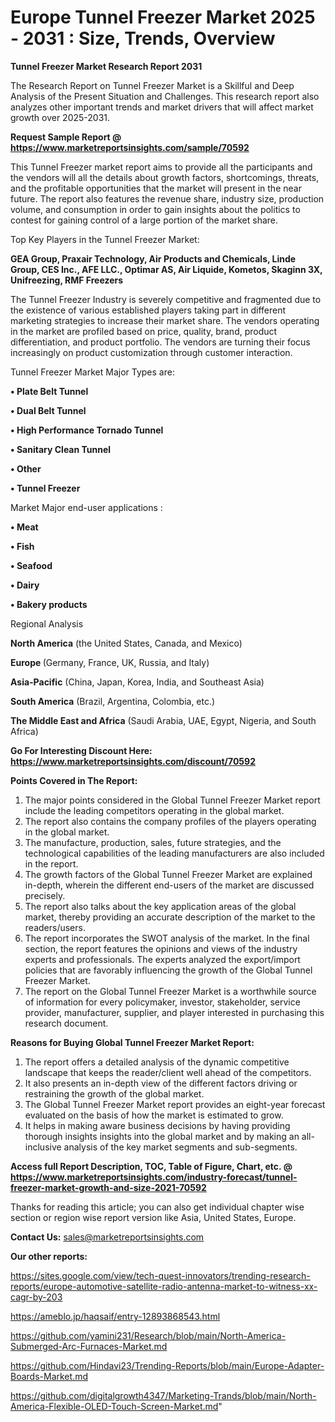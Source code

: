 # Europe Tunnel Freezer Market 2025 - 2031 : Size, Trends, Overview

<strong>Tunnel Freezer Market Research Report 2031</strong>

The Research Report on Tunnel Freezer Market is a Skillful and Deep Analysis of the Present Situation and Challenges. This research report also analyzes other important trends and market drivers that will affect market growth over 2025-2031.

<strong>Request Sample Report @ <a href=https://www.marketreportsinsights.com/sample/70592>https://www.marketreportsinsights.com/sample/70592</a></strong>

This Tunnel Freezer market report aims to provide all the participants and the vendors will all the details about growth factors, shortcomings, threats, and the profitable opportunities that the market will present in the near future. The report also features the revenue share, industry size, production volume, and consumption in order to gain insights about the politics to contest for gaining control of a large portion of the market share.

Top Key Players in the Tunnel Freezer Market:

<strong>GEA Group, Praxair Technology, Air Products and Chemicals, Linde Group, CES Inc., AFE LLC., Optimar AS, Air Liquide, Kometos, Skaginn 3X, Unifreezing, RMF Freezers</strong>

The Tunnel Freezer Industry is severely competitive and fragmented due to the existence of various established players taking part in different marketing strategies to increase their market share. The vendors operating in the market are profiled based on price, quality, brand, product differentiation, and product portfolio. The vendors are turning their focus increasingly on product customization through customer interaction.

Tunnel Freezer Market Major Types are:

<strong>• Plate Belt Tunnel

• Dual Belt Tunnel

• High Performance Tornado Tunnel

• Sanitary Clean Tunnel

• Other

• Tunnel Freezer</strong>

Market Major end-user applications :

<strong>• Meat

• Fish

• Seafood

• Dairy

• Bakery products</strong>

Regional Analysis

</u><strong><b>North America</b></strong> (the United States, Canada, and Mexico)

<strong><b>Europe </b></strong>(Germany, France, UK, Russia, and Italy)

<strong><b>Asia-Pacific</b></strong> (China, Japan, Korea, India, and Southeast Asia)

<strong><b>South America</b></strong> (Brazil, Argentina, Colombia, etc.)

<strong><b>The Middle East and Africa</b></strong> (Saudi Arabia, UAE, Egypt, Nigeria, and South Africa)

<strong>Go For Interesting Discount Here: <a href=https://www.marketreportsinsights.com/discount/70592>https://www.marketreportsinsights.com/discount/70592</a></strong>

<strong>Points Covered in The Report:</strong>
<ol>
  <li>The major points considered in the Global Tunnel Freezer Market report include the leading competitors operating in the global market.</li>
  <li>The report also contains the company profiles of the players operating in the global market.</li>
  <li>The manufacture, production, sales, future strategies, and the technological capabilities of the leading manufacturers are also included in the report.</li>
  <li>The growth factors of the Global Tunnel Freezer Market are explained in-depth, wherein the different end-users of the market are discussed precisely.</li>
  <li>The report also talks about the key application areas of the global market, thereby providing an accurate description of the market to the readers/users.</li>
  <li>The report incorporates the SWOT analysis of the market. In the final section, the report features the opinions and views of the industry experts and professionals. The experts analyzed the export/import policies that are favorably influencing the growth of the Global Tunnel Freezer Market.</li>
  <li>The report on the Global Tunnel Freezer Market is a worthwhile source of information for every policymaker, investor, stakeholder, service provider, manufacturer, supplier, and player interested in purchasing this research document.</li>
</ol>
<strong>Reasons for Buying Global Tunnel Freezer Market Report:</strong>

<ol>
  <li>The report offers a detailed analysis of the dynamic competitive landscape that keeps the reader/client well ahead of the competitors.</li>
  <li>It also presents an in-depth view of the different factors driving or restraining the growth of the global market.</li>
  <li>The Global Tunnel Freezer Market report provides an eight-year forecast evaluated on the basis of how the market is estimated to grow.</li>
  <li>It helps in making aware business decisions by having providing thorough insights insights into the global market and by making an all-inclusive analysis of the key market segments and sub-segments.</li>
</ol>
<strong>Access full Report Description, TOC, Table of Figure, Chart, etc. @ <a href=https://www.marketreportsinsights.com/industry-forecast/tunnel-freezer-market-growth-and-size-2021-70592>https://www.marketreportsinsights.com/industry-forecast/tunnel-freezer-market-growth-and-size-2021-70592</a></strong>


Thanks for reading this article; you can also get individual chapter wise section or region wise report version like Asia, United States, Europe.

<strong>Contact Us:</strong>
sales@marketreportsinsights.com

<strong>Our other reports:</strong>

<a href=https://sites.google.com/view/tech-quest-innovators/trending-research-reports/europe-automotive-satellite-radio-antenna-market-to-witness-xx-cagr-by-203>https://sites.google.com/view/tech-quest-innovators/trending-research-reports/europe-automotive-satellite-radio-antenna-market-to-witness-xx-cagr-by-203</a>

<a href=https://ameblo.jp/haqsaif/entry-12893868543.html>https://ameblo.jp/haqsaif/entry-12893868543.html</a>

<a href=https://github.com/yamini231/Research/blob/main/North-America-Submerged-Arc-Furnaces-Market.md>https://github.com/yamini231/Research/blob/main/North-America-Submerged-Arc-Furnaces-Market.md</a>

<a href=https://github.com/Hindavi23/Trending-Reports/blob/main/Europe-Adapter-Boards-Market.md>https://github.com/Hindavi23/Trending-Reports/blob/main/Europe-Adapter-Boards-Market.md</a>

<a href=https://github.com/digitalgrowth4347/Marketing-Trands/blob/main/North-America-Flexible-OLED-Touch-Screen-Market.md>https://github.com/digitalgrowth4347/Marketing-Trands/blob/main/North-America-Flexible-OLED-Touch-Screen-Market.md</a>"
